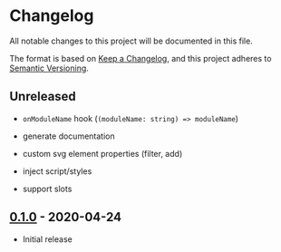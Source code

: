 # Changelog

All notable changes to this project will be documented in this file.

The format is based on [Keep a Changelog](https://keepachangelog.com/en/1.0.0/),
and this project adheres to [Semantic Versioning](https://semver.org/spec/v2.0.0.html).

## Unreleased

- `onModuleName` hook (`(moduleName: string) => moduleName`)

- generate documentation

- custom svg element properties (filter, add)

- inject script/styles

- support slots

## [0.1.0](https://github.com/metonym/svg-to-svelte/releases/tag/v0.1.0) - 2020-04-24

- Initial release
